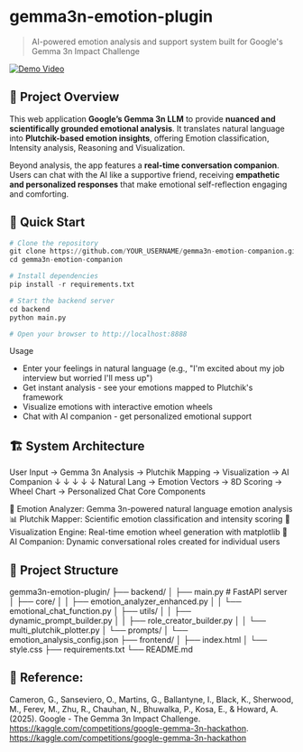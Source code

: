 # gemma3n-emotion-plugin
> AI-powered emotion analysis and support system built for Google's Gemma 3n Impact Challenge

[![Demo Video](https://img.shields.io/badge/Demo-Video-red)]([your-video-link](https://youtu.be/3ZsAurYd5Is))

## 🎯 Project Overview
This web application **Google’s Gemma 3n LLM** to provide **nuanced and scientifically grounded emotional analysis**.  It translates natural language into **Plutchik-based emotion insights**, offering Emotion classification, Intensity analysis, Reasoning and Visualization. 

Beyond analysis, the app features a **real-time conversation companion**.  Users can chat with the AI like a supportive friend, receiving **empathetic and personalized responses** that make emotional self-reflection engaging and comforting.

## 🚀 Quick Start
```python
# Clone the repository
git clone https://github.com/YOUR_USERNAME/gemma3n-emotion-companion.git
cd gemma3n-emotion-companion

# Install dependencies
pip install -r requirements.txt

# Start the backend server
cd backend
python main.py

# Open your browser to http://localhost:8888
```
Usage
- Enter your feelings in natural language (e.g., "I'm excited about my job interview but worried I'll mess up")
- Get instant analysis - see your emotions mapped to Plutchik's framework
- Visualize emotions with interactive emotion wheels
- Chat with AI companion - get personalized emotional support

## 🏗️ System Architecture
User Input → Gemma 3n Analysis → Plutchik Mapping → Visualization → AI Companion
     ↓              ↓                ↓              ↓            ↓
Natural Lang → Emotion Vectors → 8D Scoring → Wheel Chart → Personalized Chat
Core Components

🤖 Emotion Analyzer: Gemma 3n-powered natural language emotion analysis
📊 Plutchik Mapper: Scientific emotion classification and intensity scoring
🎨 Visualization Engine: Real-time emotion wheel generation with matplotlib
💬 AI Companion: Dynamic conversational roles created for individual users

## 📁 Project Structure
gemma3n-emotion-plugin/
├── backend/
│   ├── main.py                 # FastAPI server
│   ├── core/
│   │   ├── emotion_analyzer_enhanced.py
│   │   └── emotional_chat_function.py
│   ├── utils/
│   │   ├── dynamic_prompt_builder.py
│   │   ├── role_creator_builder.py
│   │   └── multi_plutchik_plotter.py
│   └── prompts/
│       └── emotion_analysis_config.json
├── frontend/
│   ├── index.html
│   └── style.css
├── requirements.txt
└── README.md

## 🤝 Reference:
Cameron, G., Sanseviero, O., Martins, G., Ballantyne, I., Black, K., Sherwood, M., Ferev, M., Zhu, R., Chauhan, N., Bhuwalka, P., Kosa, E., & Howard, A. (2025). Google - The Gemma 3n Impact Challenge. https://kaggle.com/competitions/google-gemma-3n-hackathon. https://kaggle.com/competitions/google-gemma-3n-hackathon
